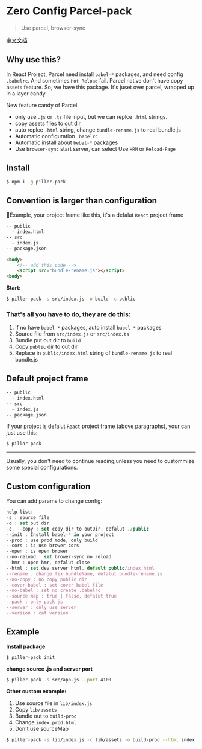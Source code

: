 # Zero Config Parcel-pack

> Use parcel, browser-sync

[中文文档](README-CN.md)

## Why use this?

In React Project, Parcel need install `babel-*` packages, and need config `.babelrc`. And sometimes `Hot Reload` fail.
Parcel native don't have copy assets feature. So, we have this package. It's juset over parcel, wrapped up in a layer candy.

New feature candy of Parcel

- only use `.js` or `.ts` file input, but we can replce `.html` strings.
- copy assets files to out dir
- auto replce `.html` string, change `bundle-rename.js` to real bundle.js
- Automatic configuration `.babelrc`
- Automatic install about `bebel-*` packages
- Use `browser-sync` start server, can select Use `HRM` or `Reload-Page`

## Install

```sh
$ npm i -g piller-pack
```

## Convention is larger than configuration

Example, your project frame like this, it's a defalut `React` project frame
```sh
-- public
  - index.html
-- src
  - index.js
-- package.json
```

```html
<body>
    <!-- add this code -->
    <script src="bundle-rename.js"></script>
<body>
```

**Start:**

```sh
$ piller-pack -s src/index.js -o build -c public
```

### That's all you have to do, they are do this:

1.  If no have `babel-*` packages, auto install `babel-*` packages
2.  Source file from `src/index.js` or `src/index.ts`
3.  Bundle put out dir to `build`
4.  Copy `public` dir to out dir
5.  Replace in `public/index.html` string of `bundle-rename.js` to real bundle.js


## Default project frame

```sh
-- public
  - index.html
-- src
  - index.js
-- package.json
```

If your project is defalut `React` project frame (above paragraphs), your can just use this:

```sh
$ pillar-pack
```

---

Usually, you don't need to continue reading,unless you need to custommize some special configurations.

## Custom configuration

You can add params to change config:

```js
help list:
-s : source file
-o : set out dir
-c, --copy : set copy dir to outDir, defalut ./public
--init : Install babel-* in your project
--prod : use prod mode, only build
--cors : is use brower cors
--open : is open brower
--no-reload : set brower-sync no reload
--hmr : open hmr, defalut close
--html : set dev server html, default public/index.html
--rename : change fix bundleName, defalut bundle-rename.js
--no-copy : no copy public dir
--cover-babel : set cover babel file
--no-babel : set no create .babelrc
--source-map : true | false, defalut true
--pack : only pack js
--server : only use server
--version : cat version
```

## Example

**Install package**

```sh
$ piller-pack init
```

**change source .js and server port**

```sh
$ piller-pack -s src/app.js --port 4100
```

**Other custom example:**

1.  Use source file in `lib/index.js`
2.  Copy `lib/assets`
3.  Bundle out to `build-prod`
4.  Change `index.prod.html`
5.  Don't use sourceMap

```sh
$ piller-pack -s lib/index.js -c lib/assets -o build-prod --html index.prod.html --source-map false --prod
```
